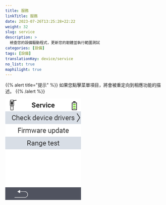 ```yaml
---
title: 服務
linkTitle: 服務
date: 2023-07-26T13:25:28+22:22
weight: 32
slug: service
description: >
  檢查您的設備驅動程式，更新您的韌體並執行範圍測試
categories: [設備]
tags: [設備]
translationKey: device/service
no_list: true
maphilight: true
---
```

{{% alert title="提示" %}}
如果您點擊菜單項目，將會被重定向到相應功能的描述。
{{% /alert %}}

<img src="menu.png" alt="VitalControl 服務" title="服務" usemap="#workmap" class="maphilight" />

<map name="workmap">
  <area shape="rect" coords="2,42,238,82" alt="檢查設備驅動程式" title="檢查您的設備驅動程式的說明可以在這裡找到&#10;滑鼠點擊：打開文件" href="/en/docs/diagnosis/hardware/">
  <area shape="rect" coords="2,82,238,122" alt="韌體更新" title="更新您的韌體的說明可以在這裡找到&#10;滑鼠點擊：打開文件" href="/en/docs/firmware/update/">
  <area shape="rect" coords="2,122,238,162" alt="範圍測試" title="執行範圍測試的說明可以在這裡找到&#10;滑鼠點擊：打開文件" href="/en/docs/diagnosis/rfid-scan/">

  <area shape="rect" coords="2,282,120,319" alt="返回" title="返回上一層&#10;滑鼠點擊：打開文件" href="/en/docs/device/">
</map>
